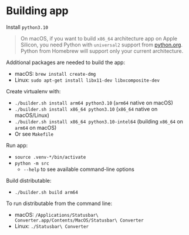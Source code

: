 # Building app

Install `python3.10`

> On macOS, if you want to build `x86_64` architecture app on Apple Silicon, you need Python
> with `universal2` support from [python.org](https://www.python.org/downloads/release/python-31011/).
> Python from Homebrew will support only your current architecture.

Additional packages are needed to build the app:  
- macOS: `brew install create-dmg`
- Linux: `sudo apt-get install libx11-dev libxcomposite-dev`

Create virtualenv with:
- `./builder.sh install arm64 python3.10` (`arm64` native on macOS)
- `./builder.sh install x86_64 python3.10` (`x86_64` native on macOS/Linux)
- `./builder.sh install x86_64 python3.10-intel64` (building `x86_64` on `arm64` on macOS)
- Or see `Makefile`

Run app:
- `source .venv-*/bin/activate`
- `python -m src`
  - `--help` to see available command-line options

Build distributable:
- `./builder.sh build arm64`

To run distributable from the command line:
- macOS: `/Applications/Statusbar\ Converter.app/Contents/MacOS/Statusbar\ Converter`
- Linux: `./Statusbar\ Converter`
